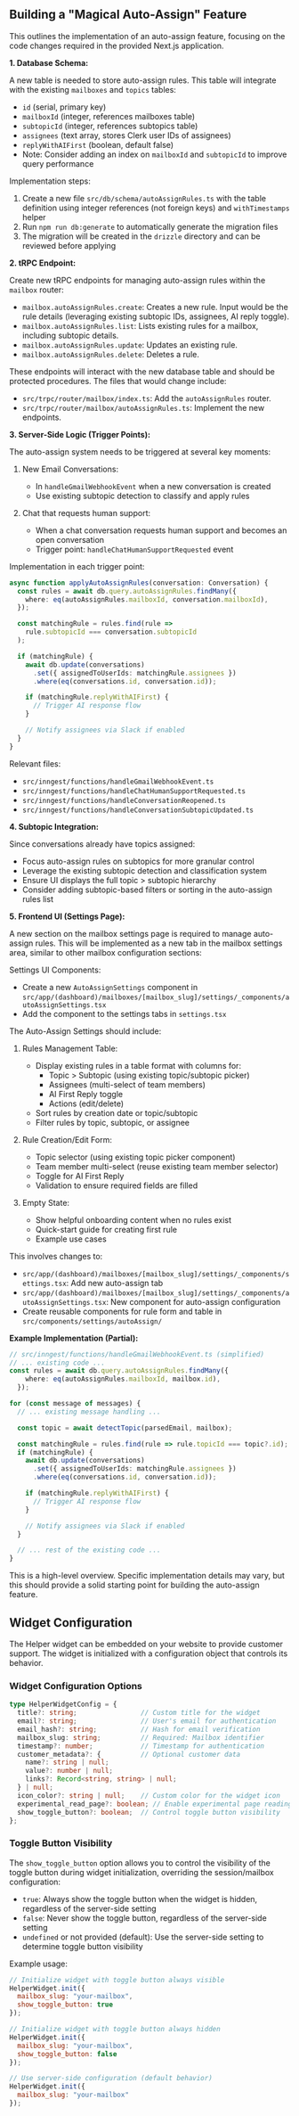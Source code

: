## Building a "Magical Auto-Assign" Feature

This outlines the implementation of an auto-assign feature, focusing on the code changes required in the provided Next.js application.

**1. Database Schema:**

A new table is needed to store auto-assign rules. This table will integrate with the existing `mailboxes` and `topics` tables:

- `id` (serial, primary key)
- `mailboxId` (integer, references mailboxes table)
- `subtopicId` (integer, references subtopics table)
- `assignees` (text array, stores Clerk user IDs of assignees)
- `replyWithAIFirst` (boolean, default false)
- Note: Consider adding an index on `mailboxId` and `subtopicId` to improve query performance

Implementation steps:
1. Create a new file `src/db/schema/autoAssignRules.ts` with the table definition using integer references (not foreign keys) and `withTimestamps` helper
2. Run `npm run db:generate` to automatically generate the migration files
3. The migration will be created in the `drizzle` directory and can be reviewed before applying

**2. tRPC Endpoint:**

Create new tRPC endpoints for managing auto-assign rules within the `mailbox` router:

- `mailbox.autoAssignRules.create`: Creates a new rule. Input would be the rule details (leveraging existing subtopic IDs, assignees, AI reply toggle).
- `mailbox.autoAssignRules.list`: Lists existing rules for a mailbox, including subtopic details.
- `mailbox.autoAssignRules.update`: Updates an existing rule.
- `mailbox.autoAssignRules.delete`: Deletes a rule.

These endpoints will interact with the new database table and should be protected procedures. The files that would change include:

- `src/trpc/router/mailbox/index.ts`: Add the `autoAssignRules` router.
- `src/trpc/router/mailbox/autoAssignRules.ts`: Implement the new endpoints.

**3. Server-Side Logic (Trigger Points):**

The auto-assign system needs to be triggered at several key moments:

1. New Email Conversations:
   - In `handleGmailWebhookEvent` when a new conversation is created
   - Use existing subtopic detection to classify and apply rules

2. Chat that requests human support:
   - When a chat conversation requests human support and becomes an open conversation
   - Trigger point: `handleChatHumanSupportRequested` event

Implementation in each trigger point:

```typescript
async function applyAutoAssignRules(conversation: Conversation) {
  const rules = await db.query.autoAssignRules.findMany({
    where: eq(autoAssignRules.mailboxId, conversation.mailboxId),
  });

  const matchingRule = rules.find(rule => 
    rule.subtopicId === conversation.subtopicId
  );

  if (matchingRule) {
    await db.update(conversations)
      .set({ assignedToUserIds: matchingRule.assignees })
      .where(eq(conversations.id, conversation.id));

    if (matchingRule.replyWithAIFirst) {
      // Trigger AI response flow
    }

    // Notify assignees via Slack if enabled
  }
}
```

Relevant files:
- `src/inngest/functions/handleGmailWebhookEvent.ts`
- `src/inngest/functions/handleChatHumanSupportRequested.ts`
- `src/inngest/functions/handleConversationReopened.ts`
- `src/inngest/functions/handleConversationSubtopicUpdated.ts`

**4. Subtopic Integration:**

Since conversations already have topics assigned:
- Focus auto-assign rules on subtopics for more granular control
- Leverage the existing subtopic detection and classification system
- Ensure UI displays the full topic > subtopic hierarchy
- Consider adding subtopic-based filters or sorting in the auto-assign rules list

**5. Frontend UI (Settings Page):**

A new section on the mailbox settings page is required to manage auto-assign rules. This will be implemented as a new tab in the mailbox settings area, similar to other mailbox configuration sections:

Settings UI Components:
- Create a new `AutoAssignSettings` component in `src/app/(dashboard)/mailboxes/[mailbox_slug]/settings/_components/autoAssignSettings.tsx`
- Add the component to the settings tabs in `settings.tsx`

The Auto-Assign Settings should include:

1. Rules Management Table:
   - Display existing rules in a table format with columns for:
     - Topic > Subtopic (using existing topic/subtopic picker)
     - Assignees (multi-select of team members)
     - AI First Reply toggle
     - Actions (edit/delete)
   - Sort rules by creation date or topic/subtopic
   - Filter rules by topic, subtopic, or assignee

2. Rule Creation/Edit Form:
   - Topic selector (using existing topic picker component)
   - Team member multi-select (reuse existing team member selector)
   - Toggle for AI First Reply
   - Validation to ensure required fields are filled

3. Empty State:
   - Show helpful onboarding content when no rules exist
   - Quick-start guide for creating first rule
   - Example use cases

This involves changes to:
- `src/app/(dashboard)/mailboxes/[mailbox_slug]/settings/_components/settings.tsx`: Add new auto-assign tab
- `src/app/(dashboard)/mailboxes/[mailbox_slug]/settings/_components/autoAssignSettings.tsx`: New component for auto-assign configuration
- Create reusable components for rule form and table in `src/components/settings/autoAssign/`

**Example Implementation (Partial):**

```typescript
// src/inngest/functions/handleGmailWebhookEvent.ts (simplified)
// ... existing code ...
const rules = await db.query.autoAssignRules.findMany({
    where: eq(autoAssignRules.mailboxId, mailbox.id),
  });

for (const message of messages) {
  // ... existing message handling ...

  const topic = await detectTopic(parsedEmail, mailbox);

  const matchingRule = rules.find(rule => rule.topicId === topic?.id);
  if (matchingRule) {
    await db.update(conversations)
      .set({ assignedToUserIds: matchingRule.assignees })
      .where(eq(conversations.id, conversation.id));

    if (matchingRule.replyWithAIFirst) {
      // Trigger AI response flow
    }

    // Notify assignees via Slack if enabled
  }

  // ... rest of the existing code ...
}
```

This is a high-level overview.  Specific implementation details may vary, but this should provide a solid starting point for building the auto-assign feature.

## Widget Configuration

The Helper widget can be embedded on your website to provide customer support. The widget is initialized with a configuration object that controls its behavior.

### Widget Configuration Options

```typescript
type HelperWidgetConfig = {
  title?: string;                // Custom title for the widget
  email?: string;                // User's email for authentication
  email_hash?: string;           // Hash for email verification
  mailbox_slug: string;          // Required: Mailbox identifier
  timestamp?: number;            // Timestamp for authentication
  customer_metadata?: {          // Optional customer data
    name?: string | null;
    value?: number | null;
    links?: Record<string, string> | null;
  } | null;
  icon_color?: string | null;    // Custom color for the widget icon
  experimental_read_page?: boolean; // Enable experimental page reading
  show_toggle_button?: boolean;  // Control toggle button visibility
};
```

### Toggle Button Visibility

The `show_toggle_button` option allows you to control the visibility of the toggle button during widget initialization, overriding the session/mailbox configuration:

- `true`: Always show the toggle button when the widget is hidden, regardless of the server-side setting
- `false`: Never show the toggle button, regardless of the server-side setting
- `undefined` or not provided (default): Use the server-side setting to determine toggle button visibility

Example usage:

```javascript
// Initialize widget with toggle button always visible
HelperWidget.init({
  mailbox_slug: "your-mailbox",
  show_toggle_button: true
});

// Initialize widget with toggle button always hidden
HelperWidget.init({
  mailbox_slug: "your-mailbox",
  show_toggle_button: false
});

// Use server-side configuration (default behavior)
HelperWidget.init({
  mailbox_slug: "your-mailbox"
});
```
